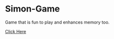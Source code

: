 # Simon-Game
Game that is fun to play and enhances memory too.

<a href="https://x610s-06.github.io/simon-game/">Click Here</a>
